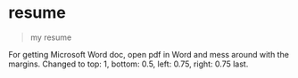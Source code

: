 # resume

> my resume

For getting Microsoft Word doc, open pdf in Word and mess around with the margins. Changed to top: 1, bottom: 0.5, left: 0.75, right: 0.75 last.
